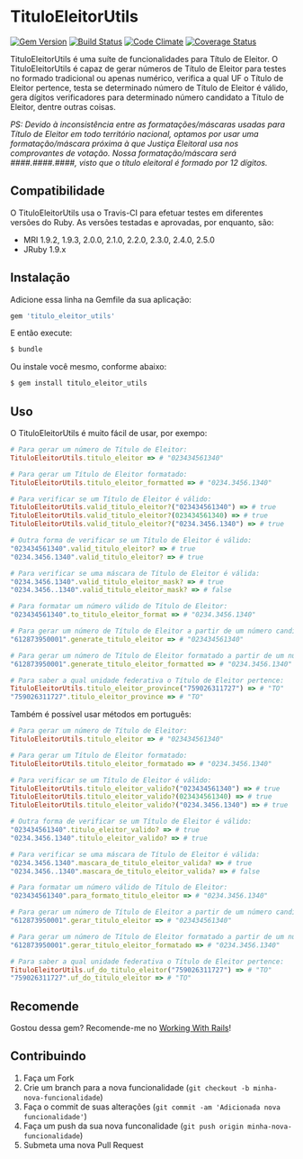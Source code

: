 # TituloEleitorUtils
[![Gem Version](https://badge.fury.io/rb/titulo_eleitor_utils.png)](http://badge.fury.io/rb/titulo_eleitor_utils)
[![Build Status](https://travis-ci.org/jacksonpires/titulo_eleitor_utils.svg?branch=master)](https://travis-ci.org/jacksonpires/titulo_eleitor_utils)
[![Code Climate](https://codeclimate.com/github/jacksonpires/titulo_eleitor_utils.png)](https://codeclimate.com/github/jacksonpires/titulo_eleitor_utils)
[![Coverage Status](https://coveralls.io/repos/jacksonpires/cpf_utils/badge.png?branch=master)](https://coveralls.io/r/jacksonpires/cpf_utils?branch=master)

TituloEleitorUtils é uma suíte de funcionalidades para Título de Eleitor.
O TituloEleitorUtils é capaz de gerar números de Título de Eleitor para testes no formado tradicional ou apenas numérico, verifica a qual UF o Título de Eleitor pertence, testa se determinado número de Título de Eleitor é válido, gera dígitos verificadores para determinado número candidato a Título de Eleitor, dentre outras coisas.

*PS: Devido à inconsistência entre as formatações/máscaras usadas para Título de Eleitor em todo território nacional, optamos por usar uma formatação/máscara próxima à que Justiça Eleitoral usa nos comprovantes de votação. Nossa formatação/máscara será ####.####.####, visto que o título eleitoral é formado por 12 dígitos.*

## Compatibilidade

O TituloEleitorUtils usa o Travis-CI para efetuar testes em diferentes versões do Ruby. As versões testadas e aprovadas, por enquanto, são:

* MRI 1.9.2, 1.9.3, 2.0.0, 2.1.0, 2.2.0, 2.3.0, 2.4.0, 2.5.0
* JRuby 1.9.x

## Instalação

Adicione essa linha na Gemfile da sua aplicação:

```ruby
gem 'titulo_eleitor_utils'
```

E então execute:

```ruby
$ bundle
```

Ou instale você mesmo, conforme abaixo:

```ruby
$ gem install titulo_eleitor_utils
```

## Uso

O TituloEleitorUtils é muito fácil de usar, por exempo:

```ruby
# Para gerar um número de Título de Eleitor:
TituloEleitorUtils.titulo_eleitor => # "023434561340"

# Para gerar um Título de Eleitor formatado:
TituloEleitorUtils.titulo_eleitor_formatted => # "0234.3456.1340"

# Para verificar se um Título de Eleitor é válido:
TituloEleitorUtils.valid_titulo_eleitor?("023434561340") => # true
TituloEleitorUtils.valid_titulo_eleitor?(023434561340) => # true
TituloEleitorUtils.valid_titulo_eleitor?("0234.3456.1340") => # true

# Outra forma de verificar se um Título de Eleitor é válido:
"023434561340".valid_titulo_eleitor? => # true
"0234.3456.1340".valid_titulo_eleitor? => # true

# Para verificar se uma máscara de Título de Eleitor é válida:
"0234.3456.1340".valid_titulo_eleitor_mask? => # true
"0234.3456..1340".valid_titulo_eleitor_mask? => # false

# Para formatar um número válido de Título de Eleitor:
"023434561340".to_titulo_eleitor_format => # "0234.3456.1340"

# Para gerar um número de Título de Eleitor a partir de um número candidato de 10 dígitos:
"612873950001".generate_titulo_eleitor => # "023434561340"

# Para gerar um número de Título de Eleitor formatado a partir de um número candidato de 10 dígitos:
"612873950001".generate_titulo_eleitor_formatted => # "0234.3456.1340"

# Para saber a qual unidade federativa o Título de Eleitor pertence:
TituloEleitorUtils.titulo_eleitor_province("759026311727") => # "TO"
"759026311727".titulo_eleitor_province => # "TO"
```

Também é possível usar métodos em português:

```ruby
# Para gerar um número de Título de Eleitor:
TituloEleitorUtils.titulo_eleitor => # "023434561340"

# Para gerar um Título de Eleitor formatado:
TituloEleitorUtils.titulo_eleitor_formatado => # "0234.3456.1340"

# Para verificar se um Título de Eleitor é válido:
TituloEleitorUtils.titulo_eleitor_valido?("023434561340") => # true
TituloEleitorUtils.titulo_eleitor_valido?(023434561340) => # true
TituloEleitorUtils.titulo_eleitor_valido?("0234.3456.1340") => # true

# Outra forma de verificar se um Título de Eleitor é válido:
"023434561340".titulo_eleitor_valido? => # true
"0234.3456.1340".titulo_eleitor_valido? => # true

# Para verificar se uma máscara de Título de Eleitor é válida:
"0234.3456.1340".mascara_de_titulo_eleitor_valida? => # true
"0234.3456..1340".mascara_de_titulo_eleitor_valida? => # false

# Para formatar um número válido de Título de Eleitor:
"023434561340".para_formato_titulo_eleitor => # "0234.3456.1340"

# Para gerar um número de Título de Eleitor a partir de um número candidato de 10 dígitos:
"612873950001".gerar_titulo_eleitor => # "023434561340"

# Para gerar um número de Título de Eleitor formatado a partir de um número candidato de 10 dígitos:
"612873950001".gerar_titulo_eleitor_formatado => # "0234.3456.1340"

# Para saber a qual unidade federativa o Título de Eleitor pertence:
TituloEleitorUtils.uf_do_titulo_eleitor("759026311727") => # "TO"
"759026311727".uf_do_titulo_eleitor => # "TO"
```

## Recomende

Gostou dessa gem? Recomende-me no [Working With Rails](http://www.workingwithrails.com/people/148426)!

## Contribuindo

1. Faça um Fork
2. Crie um branch para a nova funcionalidade (`git checkout -b minha-nova-funcionalidade`)
3. Faça o commit de suas alterações  (`git commit -am 'Adicionada nova funcionalidade'`)
4. Faça um push da sua nova funconalidade (`git push origin minha-nova-funcionalidade`)
5. Submeta uma nova Pull Request

